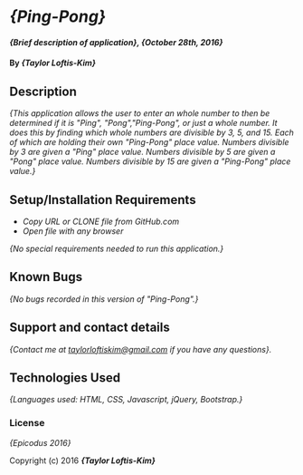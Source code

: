 # _{Ping-Pong}_

#### _{Brief description of application}, {October 28th, 2016}_

#### By _**{Taylor Loftis-Kim}**_

## Description

_{This application allows the user to enter an whole number to then be determined if it is "Ping", "Pong","Ping-Pong", or just a whole number. It does this by finding which whole numbers are divisible by 3, 5, and 15. Each of which are holding their own "Ping-Pong" place value. Numbers divisible by 3 are given a "Ping" place value. Numbers divisible by 5 are given a "Pong" place value. Numbers divisible by 15 are given a "Ping-Pong" place value.}_

## Setup/Installation Requirements

* _Copy URL or CLONE file from GitHub.com_
* _Open file with any browser_

_{No special requirements needed to run this application.}_

## Known Bugs

_{No bugs recorded in this version of "Ping-Pong".}_

## Support and contact details

_{Contact me at taylorloftiskim@gmail.com if you have any questions}._

## Technologies Used

_{Languages used: HTML, CSS, Javascript, jQuery, Bootstrap.}_

### License

*{Epicodus 2016}*

Copyright (c) 2016 **_{Taylor Loftis-Kim}_**
